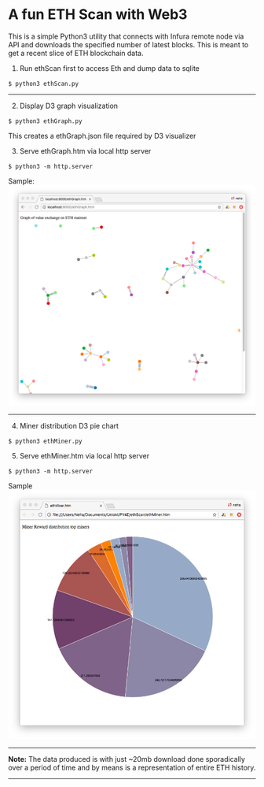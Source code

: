A fun ETH Scan with Web3
========================

This is a simple Python3 utility that connects with Infura remote node via API and downloads the specified number of latest blocks. This is meant to get a recent slice of ETH blockchain data.

1. Run ethScan first to access Eth and dump data to sqlite
```
$ python3 ethScan.py
```

---
2. Display D3 graph visualization
```
$ python3 ethGraph.py
```
This creates a ethGraph.json file required by D3 visualizer

3. Serve ethGraph.htm via local http server
```
$ python3 -m http.server
```
Sample:
![Sample Graph](https://github.com/KedarJo/ethScan/blob/master/ethGraph.png)

---
4. Miner distribution D3 pie chart
```
$ python3 ethMiner.py
```

5. Serve ethMiner.htm via local http server
```
$ python3 -m http.server
```

Sample
![Sample Miner distribution](https://github.com/KedarJo/ethScan/blob/master/ethMiner.png)

---
**Note:** The data produced is with just ~20mb download done sporadically over a period of time and by means is a representation of entire ETH history.

___
